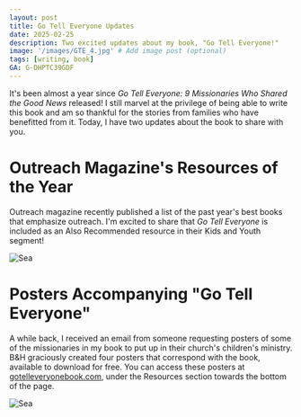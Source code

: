 ```yaml
---
layout: post
title: Go Tell Everyone Updates
date: 2025-02-25
description: Two excited updates about my book, "Go Tell Everyone!"
image: '/images/GTE_4.jpg' # Add image post (optional)
tags: [writing, book]
GA: G-DHPTC39GDF
---
```


It's been almost a year since *Go Tell Everyone: 9 Missionaries Who Shared the Good News* released! I still marvel at the privilege of being able to write this book and am so thankful for the stories from families who have benefitted from it. Today, I have two updates about the book to share with you.

# Outreach Magazine's Resources of the Year

Outreach magazine recently published a list of the past year's best books that emphasize outreach. I'm excited to share that *Go Tell Everyone* is included as an Also Recommended resource in their Kids and Youth segment! 

![Sea](meredithcook/meredithcook.github.io/images/GoTellEveryone_Outreach.jpg)


# Posters Accompanying "Go Tell Everyone"

A while back, I received an email from someone requesting posters of some of the missionaries in my book to put up in their church's children's ministry. B&H graciously created four posters that correspond with the book, available to download for free. You can access these posters at [gotelleveryonebook.com](gotelleveryonebook.com), under the Resources section towards the bottom of the page. 

![Sea](meredithcook/meredithcook.github.io/images/leile.png)
